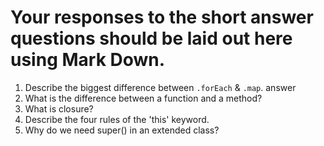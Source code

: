 # Your responses to the short answer questions should be laid out here using Mark Down.
1. Describe the biggest difference between `.forEach` & `.map`.
    answer
2. What is the difference between a function and a method?
3. What is closure?
4. Describe the four rules of the 'this' keyword.
5. Why do we need super() in an extended class?
